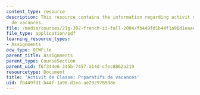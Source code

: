 ```yaml
---
content_type: resource
description: This resource contains the information regarding activit de classe prparatifs
  de vacances.
file: /media/courses/21g-302-french-ii-fall-2004/fb449fd1b44f1a98d1eaae2929789d8e_MIT21G_302_F04_classe_Z1.pdf
file_type: application/pdf
learning_resource_types:
- Assignments
ocw_type: OCWFile
parent_title: Assignments
parent_type: CourseSection
parent_uid: f6f344e6-345b-7457-a14d-cfec8862a219
resourcetype: Document
title: 'Activit de Classe: Prparatifs de vacances'
uid: fb449fd1-b44f-1a98-d1ea-ae2929789d8e
---
```

